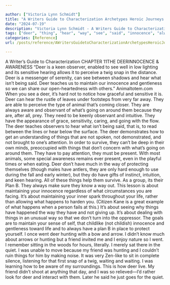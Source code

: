 ```yaml
---

author: ["Victoria Lynn Schmidt"]
title: "A Writers Guide to Characterization Archetypes Heroic Journeys and Other Elements of Dynamic Character Development - part0017_split_000.html"
date: "2024-07-19"
description: "Victoria Lynn Schmidt - A Writers Guide to Characterization Archetypes Heroic Journeys and Other Elements of Dynamic Character Development"
tags: ["deer", "thing", "hear", "way", "see", "said", "innocence", "always", "going", "hunting", "friend", "awareness", "keen", "observer", "sensitive", "hearing", "perceive", "twig", "snap", "teach", "maintain", "gentleness", "hard", "animal", "aware"]
categories: [Reference]
url: /posts/reference/AWritersGuidetoCharacterizationArchetypesHeroicJourneysandOtherElementsofDynamicCharacterDevelopment-part0017split000html

---
```



A Writer’s Guide to Characterization
CHAPTER 11THE DEERINNOCENCE & AWARENESS
“Deer is a keen observer, enabled to see well in low lighting and its sensitive hearing allows it to perceive a twig snap in the distance. Deer is a messenger of serenity, can see between shadows and hear what isn’t being said. Deer teaches us to maintain our innocence and gentleness so we can share our open-heartedness with others.” Animaltotem.com
When you see a deer, it’s hard not to notice how graceful and sensitive it is. Deer can hear the rustle of leaves under footsteps from very far away. They are able to perceive the type of animal that’s coming closer. They are always aware and observant of what’s going on around them because they are, after all, prey.
They need to be keenly observant and intuitive. They have the appearance of grace, sensitivity, caring, and going with the flow.
The deer teaches observers to hear what isn’t being said, that is, to read between the lines or hear below the surface. The deer demonstrates how to get an understanding of things that are not spoken, not demonstrated, and not brought to one’s attention.
In order to survive, they can’t be deep in their own minds, preoccupied with things that don’t concern with what’s going on around them. They have to pay attention, they must be present.
With most animals, some special awareness remains ever present, even in the playful times or when eating. Deer don’t have much in the way of protecting themselves (though males have antlers, they are only hard enough to use during the fall and early winter), but they do have gifts of instinct, intuition, and keen hearing. All of these things help them survive. As a group, its their Plan B. They always make sure they know a way out.
This lesson is about maintaining your innocence regardless of what circumstances you are facing. It’s about maintaining your inner spark throughout your life, rather than allowing what happens to harden you. (Citizen Kane is a great example of what happens when a person fails at this.)
It’s about seeing why things have happened the way they have and not giving up. It’s about dealing with things in an unusual way so that we don’t turn into the oppressor. The goals are to maintain your sense of self, that childlike (not childish) innocence and gentleness toward life and to always have a plan B in place to protect yourself.
I once went deer hunting with a bow and arrow. I didn’t know much about arrows or hunting but a friend invited me and I enjoy nature so I went. I remember sitting in the woods for hours, literally. I merely sat there in the quiet. I was unable to move because my friend was hunting and I couldn’t ruin things for him by making noise. It was very Zen-like to sit in complete silence, listening for that first snap of a twig, waiting and waiting. I was learning how to be aware of my surroundings. This is how deer live.
My friend didn’t shoot at anything that day, and I was so relieved—I’d rather look for deer and interact with them. Later he said he just goes for the quiet.
